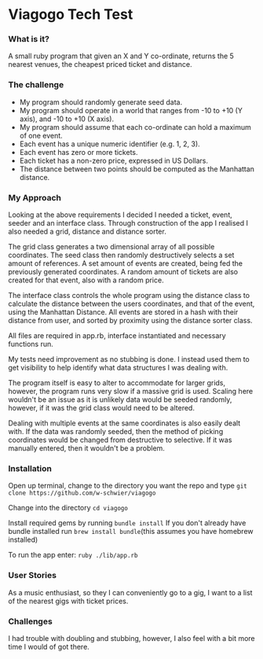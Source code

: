 # Viagogo Tech Test

### What is it?

A small ruby program that given an X and Y co-ordinate, returns the 5 nearest venues, the cheapest priced ticket and distance.

### The challenge

* My program should randomly generate seed data.
* My program should operate in a world that ranges from -10 to +10 (Y axis), and -10 to +10 (X axis).
* My program should assume that each co-ordinate can hold a maximum of one event.
* Each event has a unique numeric identifier (e.g. 1, 2, 3).
* Each event has zero or more tickets.
* Each ticket has a non-zero price, expressed in US Dollars.
* The distance between two points should be computed as the Manhattan distance.

### My Approach

Looking at the above requirements I decided I needed a ticket, event, seeder and an interface class. Through construction of the app I realised I also needed a grid, distance and distance sorter.

The grid class generates a two dimensional array of all possible coordinates. The seed class then randomly destructively selects a set amount of references. A set amount of events are created, being fed the previously generated coordinates. A random amount of tickets are also created for that event, also with a random price.

The interface class controls the whole program using the distance class to calculate the distance between the users coordinates, and that of the event, using the Manhattan Distance. All events are stored in a hash with their distance from user, and sorted by proximity using the distance sorter class.

All files are required in app.rb, interface instantiated and necessary functions run.

My tests need improvement as no stubbing is done. I instead used them to get visibility to help identify what data structures I was dealing with.

The program itself is easy to alter to accommodate for larger grids, however, the program runs very slow if a massive grid is used. Scaling here wouldn't be an issue as it is unlikely data would be seeded randomly, however, if it was the grid class would need to be altered.

Dealing with multiple events at the same coordinates is also easily dealt with. If the data was randomly seeded, then the method of picking coordinates would be changed from destructive to selective. If it was manually entered, then it wouldn't be a problem.

### Installation

Open up terminal, change to the directory you want the repo and type ```git clone https://github.com/w-schwier/viagogo```

Change into the directory ```cd viagogo```

Install required gems by running ```bundle install``` If you don't already have bundle installed run ```brew install bundle```(this assumes you have homebrew installed)

To run the app enter: ``` ruby ./lib/app.rb ```

### User Stories

As a music enthusiast, so they I can conveniently go to a gig, I want to a list of the nearest gigs with ticket prices.

### Challenges

I had trouble with doubling and stubbing, however, I also feel with a bit more time I would of got there.
